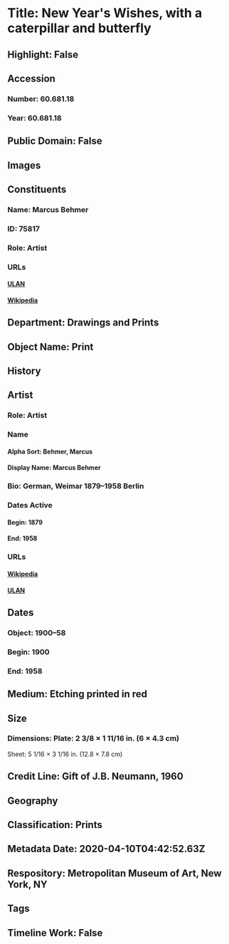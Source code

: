# Title: New Year's Wishes, with a caterpillar and butterfly
## Highlight: False
## Accession
### Number: 60.681.18
### Year: 60.681.18
## Public Domain: False
## Images
## Constituents
### Name: Marcus Behmer
### ID: 75817
### Role: Artist
### URLs
#### [ULAN](http://vocab.getty.edu/page/ulan/500043653)
#### [Wikipedia](https://www.wikidata.org/wiki/Q1894088)
## Department: Drawings and Prints
## Object Name: Print
## History
## Artist
### Role: Artist
### Name
#### Alpha Sort: Behmer, Marcus
#### Display Name: Marcus Behmer
### Bio: German, Weimar 1879–1958 Berlin
### Dates Active
#### Begin: 1879
#### End: 1958
### URLs
#### [Wikipedia](https://www.wikidata.org/wiki/Q1894088)
#### [ULAN](http://vocab.getty.edu/page/ulan/500043653)
## Dates
### Object: 1900–58
### Begin: 1900
### End: 1958
## Medium: Etching printed in red
## Size
### Dimensions: Plate: 2 3/8 × 1 11/16 in. (6 × 4.3 cm)
Sheet: 5 1/16 × 3 1/16 in. (12.8 × 7.8 cm)
## Credit Line: Gift of J.B. Neumann, 1960
## Geography
## Classification: Prints
## Metadata Date: 2020-04-10T04:42:52.63Z
## Respository: Metropolitan Museum of Art, New York, NY
## Tags
## Timeline Work: False